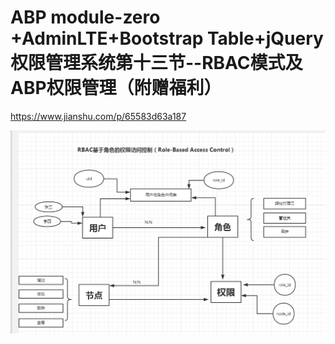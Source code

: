 

# ABP module-zero +AdminLTE+Bootstrap Table+jQuery权限管理系统第十三节--RBAC模式及ABP权限管理（附赠福利）

https://www.jianshu.com/p/65583d63a187

![img](assets/6855212-25d11aeb780f4b97.png)